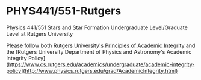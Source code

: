 # PHYS441/551-Rutgers

Physics 441/551 Stars and Star Formation Undergraduate Level/Graduate Level at Rutgers University

Please follow both [Rutgers University's Principles of Academic Integrity](http://academicintegrity.rutgers.edu/) and the [Rutgers University Department of Physics and Astronomy's Academic Integrity Policy](https://www.cs.rutgers.edu/academics/undergraduate/academic-integrity-policy](http://www.physics.rutgers.edu/grad/AcademicIntegrity.html)
